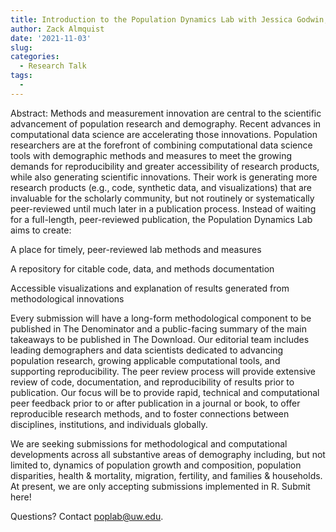 ```yaml
---
title: Introduction to the Population Dynamics Lab with Jessica Godwin, CSDE Interim Training Director
author: Zack Almquist
date: '2021-11-03'
slug: 
categories:
  - Research Talk
tags:
  - 
---
```


Abstract:
Methods and measurement innovation are central to the scientific advancement of population research and demography. Recent advances in computational data science are accelerating those innovations. Population researchers are at the forefront of combining computational data science tools with demographic methods and measures to meet the growing demands for reproducibility and greater accessibility of research products, while also generating scientific innovations.  Their work is generating more research products (e.g., code, synthetic data, and visualizations) that are invaluable for the scholarly community, but not routinely or systematically peer-reviewed until much later in a publication process. Instead of waiting for a full-length, peer-reviewed publication, the Population Dynamics Lab aims to create:

A place for timely, peer-reviewed lab methods and measures

A repository for citable code, data, and methods documentation

Accessible visualizations and explanation of results generated from methodological innovations  

 

Every submission will have a long-form methodological component to be published in The Denominator and a public-facing summary of the main takeaways to be published in The Download. Our editorial team includes leading demographers and data scientists dedicated to advancing population research, growing applicable computational tools, and supporting reproducibility. The peer review process will provide extensive review of code, documentation, and reproducibility of results prior to publication. Our focus will be to provide rapid, technical and computational peer feedback prior to or after publication in a journal or book, to offer reproducible research methods, and to foster connections between disciplines, institutions, and individuals globally.


We are seeking submissions for methodological and computational developments across all substantive areas of demography including, but not limited to, dynamics of population growth and composition, population disparities, health & mortality, migration, fertility, and families & households. At present, we are only accepting submissions implemented in R. Submit here! 


Questions? Contact poplab@uw.edu.

